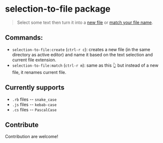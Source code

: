 # selection-to-file package

> Select some text then turn it into a [new file](https://twitter.com/mvalipour/status/886309170080874497) or [match your file name](https://twitter.com/mvalipour/status/889068473707528192).

## Commands:

- `selection-to-file:create` (`ctrl-r c`): creates a new file (in the same directory as active editor) and name it based on the text selection and current file extension.
- `selection-to-file:match` (`ctrl-r m`): same as this 👆 but instead of a new file, it renames current file.

## Currently supports

- `.rb` files -- `snake_case`
- `.js` files -- `kebab-case`
- `.cs` files -- `PascalCase`

## Contribute

Contribution are welcome!

